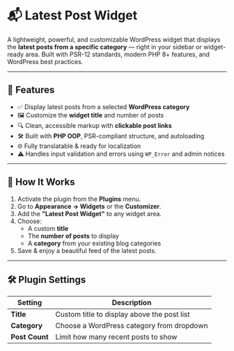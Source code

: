 # 📬 Latest Post Widget

A lightweight, powerful, and customizable WordPress widget that displays the **latest posts from a specific category** — right in your sidebar or widget-ready area. Built with PSR-12 standards, modern PHP 8+ features, and WordPress best practices.

---

## 🚀 Features

- ✅ Display latest posts from a selected **WordPress category**
- 🖼️ Customize the **widget title** and number of posts
- 🔍 Clean, accessible markup with **clickable post links**
- 🛠️ Built with **PHP OOP**, PSR-compliant structure, and autoloading
- 🌐 Fully translatable & ready for localization
- ⚠️ Handles input validation and errors using `WP_Error` and admin notices

---

## 🧩 How It Works

1. Activate the plugin from the **Plugins** menu.
2. Go to **Appearance → Widgets** or the **Customizer**.
3. Add the **"Latest Post Widget"** to any widget area.
4. Choose:
   - A custom **title**
   - The **number of posts** to display
   - A **category** from your existing blog categories
5. Save & enjoy a beautiful feed of the latest posts.

---

## 🛠️ Plugin Settings

| Setting        | Description                                  |
|----------------|----------------------------------------------|
| **Title**      | Custom title to display above the post list  |
| **Category**   | Choose a WordPress category from dropdown    |
| **Post Count** | Limit how many recent posts to show          |

